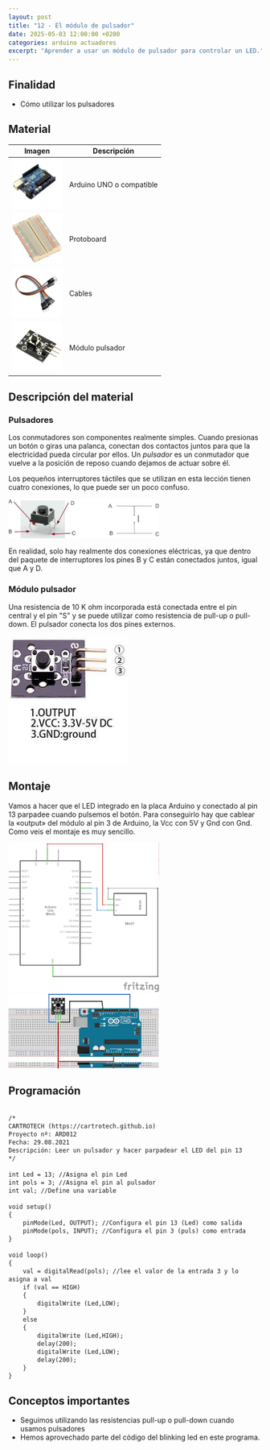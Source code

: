 ```yaml
---
layout: post
title: "12 - El módulo de pulsador"
date: 2025-05-03 12:00:00 +0200
categories: arduino actuadores
excerpt: "Aprender a usar un módulo de pulsador para controlar un LED."
---
```


## Finalidad

- Cómo utilizar los pulsadores

## Material

| Imagen | Descripción |
| ------ | ----------- |
| ![Arduino Uno](/assets/images/material/mat_unor3.png) | Arduino UNO o compatible |
| ![Protoboard](/assets/images/material/mat_protoboard.png) | Protoboard |
| ![Cables](/assets/images/material/mat_cables.png) | Cables |
| ![Módulo pulsador](/assets/images/material/mat_KY004.jpeg) | Módulo pulsador |

## Descripción del material

### Pulsadores

Los conmutadores son componentes realmente simples. Cuando presionas un botón o giras una palanca, conectan dos contactos juntos para que la electricidad pueda circular por ellos. Un _pulsador_ es un conmutador que vuelve a la posición de reposo cuando dejamos de actuar sobre él.

Los pequeños interruptores táctiles que se utilizan en esta lección tienen cuatro conexiones, lo que puede ser un poco confuso.

![Pulsador y esquema](/assets/images/ard/ard_12_01.png)

En realidad, solo hay realmente dos conexiones eléctricas, ya que dentro del paquete de interruptores los pines B y C están conectados juntos, igual que A y D.

### Módulo pulsador

Una resistencia de 10 K ohm incorporada está conectada entre el pin central y el pin "S" y se puede utilizar como resistencia de pull-up o pull-down. El pulsador conecta los dos pines externos.

![Módulo pulsador](/assets/images/ard/ard_12_02.png)

## Montaje

Vamos a hacer que el LED integrado en la placa Arduino y conectado al pin 13 parpadee cuando pulsemos el botón. Para conseguirlo hay que cablear la «output» del módulo al pin 3 de Arduino, la Vcc con 5V y Gnd con Gnd. Como veis el montaje es muy sencillo.

![Esquema eléctrico](/assets/images/ard/ard_12_03.png)
![Montaje](/assets/images/ard/ard_12_04.png)

## Programación

```Arduino

/*
CARTROTECH (https://cartrotech.github.io)
Proyecto nº: ARD012
Fecha: 29.08.2021
Descripción: Leer un pulsador y hacer parpadear el LED del pin 13
*/

int Led = 13; //Asigna el pin Led
int pols = 3; //Asigna el pin al pulsador
int val; //Define una variable

void setup()
{
    pinMode(Led, OUTPUT); //Configura el pin 13 (Led) como salida
    pinMode(pols, INPUT); //Configura el pin 3 (puls) como entrada
}

void loop()
{
    val = digitalRead(pols); //lee el valor de la entrada 3 y lo asigna a val
    if (val == HIGH)
    {
        digitalWrite (Led,LOW);
    }
    else
    {
        digitalWrite (Led,HIGH);
        delay(200);
        digitalWrite (Led,LOW);
        delay(200);
    }
}
```

## Conceptos importantes

- Seguimos utilizando las resistencias pull-up o pull-down cuando usamos pulsadores
- Hemos aprovechado parte del código del blinking led en este programa.

